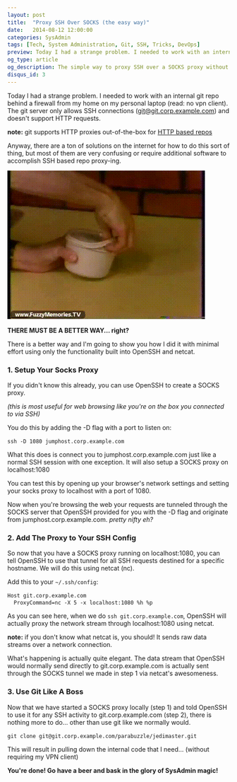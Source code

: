 ```yaml
---
layout: post
title:  "Proxy SSH Over SOCKS (the easy way)"
date:   2014-08-12 12:00:00
categories: SysAdmin
tags: [Tech, System Administration, Git, SSH, Tricks, DevOps]
preview: Today I had a strange problem. I needed to work with an internal git repo behind a firewall from my home on my personal laptop. The git server only allows SSH connections (git@git.corp.example.com) and doesn't support HTTP requests.
og_type: article
og_description: The simple way to proxy SSH over a SOCKS proxy without any additional software.
disqus_id: 3
---
```


Today I had a strange problem. I needed to work with an internal git repo behind a firewall from my home on my personal laptop (read: no vpn client). The git server only allows SSH connections (git@git.corp.example.com) and doesn't support HTTP requests.

<div class="note">
<b>note:</b> git supports HTTP proxies out-of-the-box for <a href="http://www.aireadfun.com/blog/2013/08/27/using-git-through-a-socks-proxy-or-ssh-tunnel/" target="_blank" alt="Using Git Through a SOCKS Proxy">HTTP based repos</a>
</div>

Anyway, there are a ton of solutions on the internet for how to do this sort of thing, but most of them are very confusing or require additional software to accomplish SSH based repo proxy-ing. 

![better way](/img/postimgs/splat.gif)

**THERE MUST BE A BETTER WAY... right?**

There is a better way and I'm going to show you how I did it with minimal effort using only the functionality built into OpenSSH and netcat.

### 1. Setup Your Socks Proxy

If you didn't know this already, you can use OpenSSH to create a SOCKS proxy. 

*(this is most useful for web browsing like you're on the box you connected to via SSH)*

You do this by adding the -D flag with a port to listen on:

```
ssh -D 1080 jumphost.corp.example.com
```

What this does is connect you to jumphost.corp.example.com just like a normal SSH session with one exception. It will also setup a SOCKS proxy on localhost:1080

You can test this by opening up your browser's network settings and setting your socks proxy to localhost with a port of 1080.

Now when you're browsing the web your requests are tunneled through the SOCKS server that OpenSSH provided for you with the -D flag and originate from jumphost.corp.example.com. *pretty nifty eh?*


### 2. Add The Proxy to Your SSH Config

So now that you have a SOCKS proxy running on localhost:1080, you can tell OpenSSH to use that tunnel for all SSH requests destined for a specific hostname. We will do this using netcat (nc).

Add this to your ```~/.ssh/config```:

```
Host git.corp.example.com
  ProxyCommand=nc -X 5 -x localhost:1080 %h %p
```

As you can see here, when we do ```ssh git.corp.example.com```, OpenSSH will actually proxy the network stream through localhost:1080 using netcat.

<div class="note">
  <b>note:</b> if you don't know what netcat is, you should! It sends raw data streams over a network connection.
</div>

What's happening is actually quite elegant. The data stream that OpenSSH would normally send directly to git.corp.example.com is actually sent through the SOCKS tunnel we made in step 1 via netcat's awesomeness.

### 3. Use Git Like A Boss

Now that we have started a SOCKS proxy locally (step 1) and told OpenSSH to use it for any SSH activity to git.corp.example.com (step 2), there is nothing more to do... other than use git like we normally would.

```
git clone git@git.corp.example.com/parabuzzle/jedimaster.git
```

This will result in pulling down the internal code that I need... (without requiring my VPN client)

**You're done! Go have a beer and bask in the glory of SysAdmin magic!**







